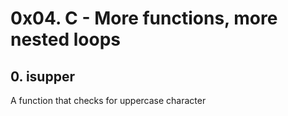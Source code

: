 # 0x04. C - More functions, more nested loops

## 0. isupper
A function that checks for uppercase character